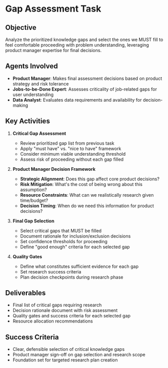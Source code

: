 # Gap Assessment Task

## Objective
Analyze the prioritized knowledge gaps and select the ones we MUST fill to feel comfortable proceeding with problem understanding, leveraging product manager expertise for final decisions.

## Agents Involved
- **Product Manager**: Makes final assessment decisions based on product strategy and risk tolerance
- **Jobs-to-be-Done Expert**: Assesses criticality of job-related gaps for user understanding
- **Data Analyst**: Evaluates data requirements and availability for decision-making

## Key Activities
1. **Critical Gap Assessment**
   - Review prioritized gap list from previous task
   - Apply "must have" vs. "nice to have" framework
   - Consider minimum viable understanding threshold
   - Assess risk of proceeding without each gap filled

2. **Product Manager Decision Framework**
   - **Strategic Alignment**: Does this gap affect core product decisions?
   - **Risk Mitigation**: What's the cost of being wrong about this assumption?
   - **Resource Constraints**: What can we realistically research given time/budget?
   - **Decision Timing**: When do we need this information for product decisions?

3. **Final Gap Selection**
   - Select critical gaps that MUST be filled
   - Document rationale for inclusion/exclusion decisions
   - Set confidence thresholds for proceeding
   - Define "good enough" criteria for each selected gap

4. **Quality Gates**
   - Define what constitutes sufficient evidence for each gap
   - Set research success criteria
   - Plan decision checkpoints during research phase

## Deliverables
- Final list of critical gaps requiring research
- Decision rationale document with risk assessment
- Quality gates and success criteria for each selected gap
- Resource allocation recommendations

## Success Criteria
- Clear, defensible selection of critical knowledge gaps
- Product manager sign-off on gap selection and research scope
- Foundation set for targeted research plan creation